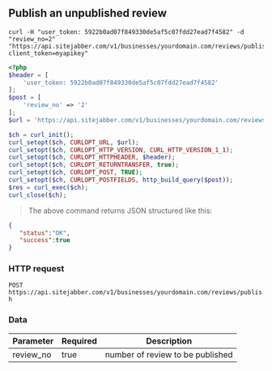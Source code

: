 ## Publish an unpublished review

```shell
curl -H "user_token: 5922b0ad07f849330de5af5c07fdd27ead7f4582" -d "review_no=2" "https://api.sitejabber.com/v1/businesses/yourdomain.com/reviews/publish?client_token=myapikey"
```

```php
<?php
$header = [
	'user_token: 5922b0ad07f849330de5af5c07fdd27ead7f4582'
];
$post = [
	'review_no' => '2'
];
$url = 'https://api.sitejabber.com/v1/businesses/yourdomain.com/reviews/publish?client_token=myapikey';

$ch = curl_init();
curl_setopt($ch, CURLOPT_URL, $url);
curl_setopt($ch, CURLOPT_HTTP_VERSION, CURL_HTTP_VERSION_1_1);
curl_setopt($ch, CURLOPT_HTTPHEADER, $header);
curl_setopt($ch, CURLOPT_RETURNTRANSFER, true);
curl_setopt($ch, CURLOPT_POST, TRUE);
curl_setopt($ch, CURLOPT_POSTFIELDS, http_build_query($post));
$res = curl_exec($ch);
curl_close($ch);
```

> The above command returns JSON structured like this:

```json
{
   "status":"OK",
   "success":true
}
```

### HTTP request

`POST https://api.sitejabber.com/v1/businesses/yourdomain.com/reviews/publish`

### Data

Parameter | Required | Description
--------- | ------- | -----------
review_no | true | number of review to be published
